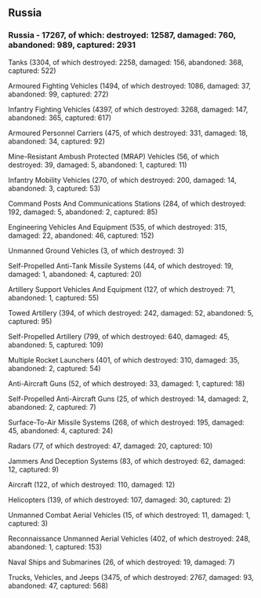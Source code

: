 
 
 ## Russia
 
 ### Russia - 17267, of which: destroyed: 12587, damaged: 760, abandoned: 989, captured: 2931

 

 

 Tanks (3304, of which destroyed: 2258, damaged: 156, abandoned: 368, captured: 522)

 Armoured Fighting Vehicles (1494, of which destroyed: 1086, damaged: 37, abandoned: 99, captured: 272)

 Infantry Fighting Vehicles (4397, of which destroyed: 3268, damaged: 147, abandoned: 365, captured: 617)

 Armoured Personnel Carriers (475, of which destroyed: 331, damaged: 18, abandoned: 34, captured: 92)

 Mine-Resistant Ambush Protected (MRAP) Vehicles (56, of which destroyed: 39, damaged: 5, abandoned: 1, captured: 11)

 Infantry Mobility Vehicles (270, of which destroyed: 200, damaged: 14, abandoned: 3, captured: 53)

 Command Posts And Communications Stations (284, of which destroyed: 192, damaged: 5, abandoned: 2, captured: 85)

 Engineering Vehicles And Equipment (535, of which destroyed: 315, damaged: 22, abandoned: 46, captured: 152)

 Unmanned Ground Vehicles (3, of which destroyed: 3)

 Self-Propelled Anti-Tank Missile Systems (44, of which destroyed: 19, damaged: 1, abandoned: 4, captured: 20)

 Artillery Support Vehicles And Equipment (127, of which destroyed: 71, abandoned: 1, captured: 55)

 Towed Artillery (394, of which destroyed: 242, damaged: 52, abandoned: 5, captured: 95)

 Self-Propelled Artillery (799, of which destroyed: 640, damaged: 45, abandoned: 5, captured: 109)

 Multiple Rocket Launchers (401, of which destroyed: 310, damaged: 35, abandoned: 2, captured: 54)

 Anti-Aircraft Guns (52, of which destroyed: 33, damaged: 1, captured: 18)

 Self-Propelled Anti-Aircraft Guns (25, of which destroyed: 14, damaged: 2, abandoned: 2, captured: 7)

 Surface-To-Air Missile Systems (268, of which destroyed: 195, damaged: 45, abandoned: 4, captured: 24)

 Radars (77, of which destroyed: 47, damaged: 20, captured: 10)

 Jammers And Deception Systems (83, of which destroyed: 62, damaged: 12, captured: 9)

 Aircraft (122, of which destroyed: 110, damaged: 12)

 Helicopters (139, of which destroyed: 107, damaged: 30, captured: 2)

 Unmanned Combat Aerial Vehicles (15, of which destroyed: 11, damaged: 1, captured: 3)

 Reconnaissance Unmanned Aerial Vehicles (402, of which destroyed: 248, abandoned: 1, captured: 153)

 Naval Ships and Submarines (26, of which destroyed: 19, damaged: 7)

 Trucks, Vehicles, and Jeeps (3475, of which destroyed: 2767, damaged: 93, abandoned: 47, captured: 568)

